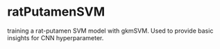 # ratPutamenSVM

training a rat-putamen SVM model with gkmSVM. Used to provide basic insights for CNN hyperparameter.
